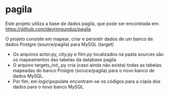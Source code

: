 # pagila

Este projeto utiliza a base de dados pagila, que pode ser encontrada em:
https://github.com/devrimgunduz/pagila

O projeto consiste em mapear, criar e persistir dados de um banco de dados Postgre (source/pagila) para MySQL (target)

* Os arquivos actor.py, city.py e film.py localizados na pasta sources são os mapeamentos das tabelas da database pagila
* O arquivo targets\__init__.py cria (caso ainda não exista) todas as tabelas mapeadas do banco Postgre (soruce/pagila) para o novo banco de dados MySQL.
* Por fim, em logic\populate encontram-se os códigos para a cópia dos dados para o novo banco MySQL

